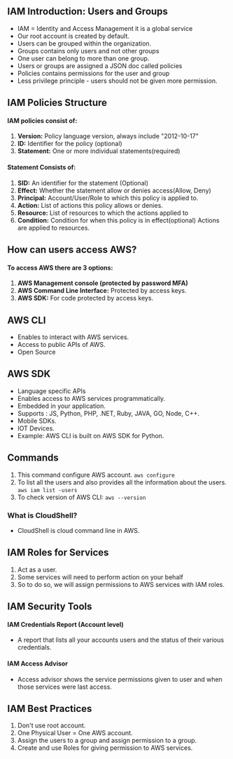 
## IAM Introduction: Users and Groups

- IAM = Identity and Access Management it is a global service
- Our root account is created by default.
- Users can be grouped  within the organization.
- Groups contains only users and not other groups
- One user can belong to  more than one group.
- Users or groups are assigned a JSON doc called policies
- Policies contains permissions for the user and group
- Less privilege principle - users should not be given more permission.
## IAM Policies Structure

#### IAM policies consist of:
1. **Version:** Policy language version, always include "2012-10-17"
2. **ID:** Identifier for the policy (optional)
3. **Statement:** One or more individual statements(required)
#### Statement Consists of:

1. **SID:** An identifier for the statement (Optional)
2. **Effect:** Whether the statement allow or denies access(Allow, Deny)
3. **Principal:** Account/User/Role to which this policy is applied to.
4. **Action:** List of actions this policy allows or denies.
5. **Resource:** List of resources to which the actions applied to
6. **Condition:** Condition for when this policy is in effect(optional)
Actions are applied to resources.
## How can users access AWS?
#### To access AWS there are 3 options:

1. **AWS Management console (protected by password MFA)**
2. **AWS Command Line Interface:** Protected by access keys.
3. **AWS SDK:** For code protected by access keys.
## AWS CLI
- Enables to interact with AWS services.
- Access to public APIs of AWS.
- Open Source
## AWS SDK
- Language specific APIs
- Enables access to AWS services programmatically.
- Embedded in your application.
- Supports : JS, Python, PHP, .NET, Ruby, JAVA, GO, Node, C++.
- Mobile SDKs.
- IOT Devices.
- Example: AWS CLI is built on AWS SDK for Python.
## Commands

1. This command configure AWS account.
	`aws configure`
2. To list all the users and also provides all the information about the users.
	`aws iam list -users`
3.  To check version of AWS CLI:
	`aws --version`
### What is CloudShell?
- CloudShell is cloud command line  in AWS.
## IAM Roles for Services

1. Act as a user.
2. Some services will need to perform action on your behalf
3. So to do so, we will assign permissions to AWS services with IAM roles.

## IAM Security Tools

#### IAM Credentials Report (Account level)
-  A report that lists all your accounts users and the status of their various credentials.
#### IAM Access Advisor
- Access advisor shows the service permissions given to user and when those services were last access.

## IAM Best Practices

1. Don't use root account.
2. One Physical User = One AWS account.
3. Assign the users to a group and assign permission to a group.
4. Create and use Roles for giving permission to AWS services.
